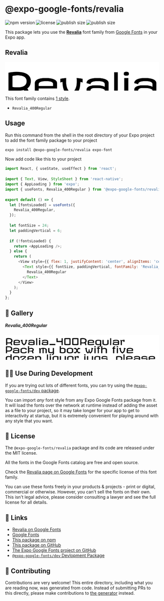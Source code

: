 # @expo-google-fonts/revalia

![npm version](https://flat.badgen.net/npm/v/@expo-google-fonts/revalia)
![license](https://flat.badgen.net/github/license/expo/google-fonts)
![publish size](https://flat.badgen.net/packagephobia/install/@expo-google-fonts/revalia)
![publish size](https://flat.badgen.net/packagephobia/publish/@expo-google-fonts/revalia)

This package lets you use the [**Revalia**](https://fonts.google.com/specimen/Revalia) font family from [Google Fonts](https://fonts.google.com/) in your Expo app.

## Revalia

![Revalia](./font-family.png)

This font family contains [1 style](#-gallery).

- `Revalia_400Regular`

## Usage

Run this command from the shell in the root directory of your Expo project to add the font family package to your project
```sh
expo install @expo-google-fonts/revalia expo-font
```

Now add code like this to your project
```js
import React, { useState, useEffect } from 'react';

import { Text, View, StyleSheet } from 'react-native';
import { AppLoading } from 'expo';
import { useFonts, Revalia_400Regular } from '@expo-google-fonts/revalia';

export default () => {
  let [fontsLoaded] = useFonts({
    Revalia_400Regular,
  });

  let fontSize = 24;
  let paddingVertical = 6;

  if (!fontsLoaded) {
    return <AppLoading />;
  } else {
    return (
      <View style={{ flex: 1, justifyContent: 'center', alignItems: 'center' }}>
        <Text style={{ fontSize, paddingVertical, fontFamily: 'Revalia_400Regular' }}>
          Revalia_400Regular
        </Text>
      </View>
    );
  }
};

```

## 🔡 Gallery

##### Revalia_400Regular
![Revalia_400Regular](./Revalia_400Regular.ttf.png)


## 👩‍💻 Use During Development

If you are trying out lots of different fonts, you can try using the [`@expo-google-fonts/dev` package](https://github.com/expo/google-fonts/tree/master/font-packages/dev#readme).

You can import *any* font style from any Expo Google Fonts package from it. It will load the fonts
over the network at runtime instead of adding the asset as a file to your project, so it may take longer
for your app to get to interactivity at startup, but it is extremely convenient
for playing around with any style that you want.

## 📖 License

The `@expo-google-fonts/revalia` package and its code are released under the MIT license.

All the fonts in the Google Fonts catalog are free and open source.

Check the [Revalia page on Google Fonts](https://fonts.google.com/specimen/Revalia) for the specific license of this font family.

You can use these fonts freely in your products & projects - print or digital, commercial or otherwise. However, you can't sell the fonts on their own. This isn't legal advice, please consider consulting a lawyer and see the full license for all details.

## 🔗 Links

- [Revalia on Google Fonts](https://fonts.google.com/specimen/Revalia)
- [Google Fonts](https://fonts.google.com/)
- [This package on npm](https://www.npmjs.com/package/@expo-google-fonts/revalia)
- [This package on GitHub](https://github.com/expo/google-fonts/tree/master/font-packages/revalia)
- [The Expo Google Fonts project on GitHub](https://github.com/expo/google-fonts)
- [`@expo-google-fonts/dev` Devlopment Package](https://github.com/expo/google-fonts/tree/master/font-packages/dev)

## 🤝 Contributing

Contributions are very welcome! This entire directory, including what you are reading now, was generated from code. Instead of submitting PRs to this directly, please make contributions to [the generator](https://github.com/expo/google-fonts/tree/master/packages/generator) instead.
